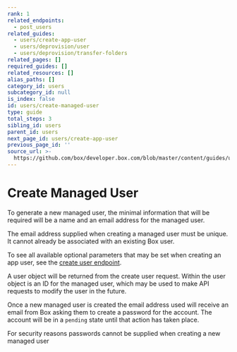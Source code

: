 ```yaml
---
rank: 1
related_endpoints:
  - post_users
related_guides:
  - users/create-app-user
  - users/deprovision/user
  - users/deprovision/transfer-folders
related_pages: []
required_guides: []
related_resources: []
alias_paths: []
category_id: users
subcategory_id: null
is_index: false
id: users/create-managed-user
type: guide
total_steps: 3
sibling_id: users
parent_id: users
next_page_id: users/create-app-user
previous_page_id: ''
source_url: >-
  https://github.com/box/developer.box.com/blob/master/content/guides/users/create-managed-user.md
---
```


# Create Managed User

To generate a new managed user, the minimal information that will be required
will be a name and an email address for the managed user.

<Message type='notice'>

The email address supplied when creating a managed user must be unique. It
cannot already be associated with an existing Box user.

</Message>

<Samples id='post_users' >

</Samples>

To see all available optional parameters that may be set when creating an app
user, see the [create user endpoint](endpoint://post-users).

A user object will be returned from the create user request. Within the user
object is an ID for the managed user, which may be used to make API requests to
modify the user in the future.

Once a new managed user is created the email address used will receive an email
from Box asking them to create a password for the account. The account will be
in a `pending` state until that action has taken place.

<Message type='notice'>

For security reasons passwords cannot be supplied when creating a new managed
user

</Message>
